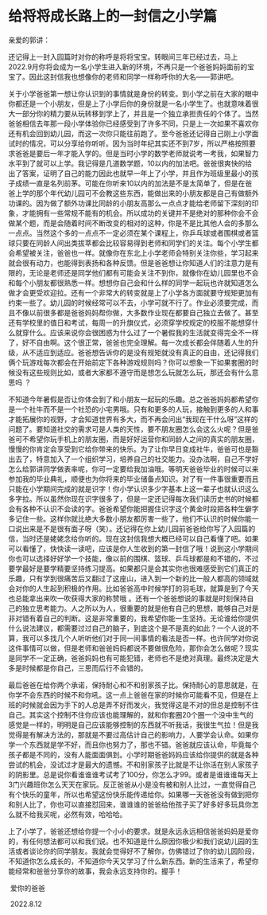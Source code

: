 # 给将将成长路上的一封信之小学篇

亲爱的郭讲：

还记得上一封入园篇时对你的称呼是将将宝宝。转眼间三年已经过去，马上2022.9月你将会成为一名小学生进入新的环境，不再只是一个爸爸妈妈面前的宝宝了。因此这封信我也想像你的老师和同学一样称呼你的大名——郭讲吧。

关于小学爸爸第一想让你认识到的事情就是身份的转变。到小学之前在大家的眼中你都还是一个小朋友，但是上了小学后你的身份就是一名小学生了。也就意味着很大一部分你的精力要从玩转移到学上了，并且是一个独立承担责任的个体了。当然爸爸相信去年那一段小学体验你已经感受到了许多不同，只是上一次如果不喜欢你还有机会回到幼儿园，而这一次你只能往前跑了。至今爸爸还记得自己刚上小学面试时的情况，可以分享给你听听。因为当时年纪其实还不到7岁，所以严格按照要求爸爸是要后一年才能入学的。但是当时小学的数学老师就说考一考我，如果智力水平到了就可以上学。我记得是几道数学题，10以内的加法吧。爸爸很爽快的给出了答案，证明了自己的能力因此也就早一年上了小学，并且作为班级里最小的孩子成绩一直是名列前茅。可能在你听来10以内的加法是不是太简单了，但是在爸爸上学的那个年代幼儿园可不会教这些东西，能做出来的小朋友都是自己有做额外功课的。因为做了额外功课比同龄的小朋友高那么一点点才能给老师留下深刻的印象，才能拥有一些常规不能有的机会。所以成功的关键并不是绝对的那种你会不会做某个题，而是会随着时间不断改变的相对的这种，你是不是比其他人会的多那么一点点。当然这个多的一点点不一定必须在某个课程上，你乒乓球或者围棋或者篮球只要在同龄人间出类拔萃都会比较容易得到老师和同学们的关注。每个小学生都会希望被关注，爸爸也一样。就像你在东北上小学老师会特别关注你些，学习起来就会很有动力，也能得到表扬和各种反馈。但是爸爸想让你知道人们的注意力是有限的，无论是老师还是同学他们都有可能会关注不到你，就像你在幼儿园里也不会和每个小朋友都很熟悉一样。想想你自己会和什么样的同学一起玩也许就知道怎么做才会更受欢迎拉。还有一个非常大的转变就是上了小学各方面就要守规矩更加有约束一些了。幼儿园的时候经常可以不去，小学可就不行了。作业必须要完成，而且不像以前很多都是爸爸妈妈帮你做，大多数作业现在都要自己独立去做了。甚至还有学校里的值日和考试，每周一的升旗仪式，必须穿学校规定的校服不能想穿什么就穿什么。应该来说你会很困惑为什么过了一个暑假我的生活就变得完全不一样了，好不自由啊。这个很正常，爸爸也完全理解。每一次成长都会伴随着人生的升级，从不适应到适应。爸爸想告诉你的是没有规矩就没有真正的自由，还记得我们俩个玩游戏每次都会在开始前定下各种游戏规则吗？你可以想象一下如果套圈的时候没有这些规则比如，或者大家都不遵守而是想怎么玩就怎么玩，那还会有什么意思吗 ？

不知道今年暑假是否让你体会到了和小朋友一起玩的乐趣。总之爸爸妈妈都希望你是一个社牛而不是一个社恐的小宅男哦。只有和更多的人玩，接触到更多的人和事才能拓展你的视野，才会知道世界有多大，而不再会问出“我现在干什么呀”这样的问题了。要知道社交的需求可是人类的天性，要不朋友圈怎么会这么火呢？但是爸爸可不希望你玩手机上的朋友圈，而是好好运营你和同龄人之间的真实的朋友圈，慢慢的你肯定会享受到它给你带来的快乐。为了让你早日变成社牛，爸爸可也是豁出去了，特意加入了一个组织学习，培养自己的社交能力。没办法啊，自己不学好怎么给郭讲同学做表率呢，你可一定要给我加油哦。等明天爸爸毕业的时候可以来参加我的毕业典礼，顺便也为你将来的毕业储备点知识。对了有一件事很重要而且只能在小学期间完成的就是识字！你小学认识多少字基本上这一辈子也就认识这么多字拉。所以虽然你现在识字很多了，但是一定还记得每次我们读历史书的时候都会有各种不认识不会读的字。爸爸希望你能把握住识字这个黄金时段把各种生僻字多记住一些。这样你就比绝大多数小朋友都厉害一些了，他们不认识的时候你能一口说出来是不是很有面子呀（笑）。还记得在你上幼儿园前爸爸给你写了入园篇的信，当时还是姥姥念给你听的。现在这封信我想大概已经可以自己看懂了吧。如果可以看懂了，快快读一读吧，应该是你人生收到的第一封信了哦！说到这小学期间你也可以选择好好学一个技能，像以前的围棋、篮球、乒乓球都是和不错的，不过要学最好是要学精要坚持练习提高。如果都只是会其实你也很难感受到它们真正的乐趣，只有学到很痛苦后又翻过了这座山，进入到一个新的比一般人都高的领域就会对你的人生起到积极的作用。比如爸爸高中时候学打的羽毛球，就算是到了今天也总能拿出来吹一吹获得大家的称赞哦 。还有一个爸爸想说的事就是时刻保持自己的独立思考能力。人之所以为人，很重要的就是他有自己的思想，能够自己对是非对错有着自己的判断。这是非常重要的，我希望你能一生坚持。无论谁给你提供什么说法建议，都需要过过自己的脑子，到底这个是不是真的如此？一个人说的不算，我可以多找几个人听听他们对于同一间事情的看法是否一样。也许同学对你说这件事情可以做，但是老师和爸爸妈妈都说不要做很危险，那你会怎么做呢？现实是同学不一定正确，爸爸妈妈也有可能犯错，老师也不是绝对真理。最终决定是大多是时候都是你自己，三思而后行不会错的。

最后爸爸在给你两个承诺，保持耐心和不和别家孩子比。保持耐心的意思就是，在你学不会东西的时候不和你吼。这一点上爸爸在家的时候你可能看不见，但是在上班的时候就会因为手下的人总是弄不好而发火，我觉得这是不对的但总是控制不住自己。其实这个控制不住你应该也能理解的，就和你套圈20个圈一个没中生气的感觉是一样的，明明是自己应该能够控制的东西就不听我话，我很生气拉！但是我觉得是有解决方法的，那就是不要过高估计自己的影响力，人要学会认命。如果你学一个东西就是学不好，而且你也努力了，那也不错。爸爸就应该认命，毕竟每个孩子都是不同的，没有人能面面俱到。小学时期爸爸妈妈应该给你提供的就是各种尝试的机会，没试过才是最大的遗憾。不和别家孩子比就是不让你活在别人家孩子的阴影里。总是说你看谁谁谁考试考了100分，你怎么才99。或者是谁谁谁每天上3门兴趣班你怎么天天在家玩。反正爸爸从小是没有被和别人比过，一直觉得自己有个快乐的童年，所以也希望这份快乐能传递给你。如果哪一天爸爸没有做到把你和别人比了，你也可以直接怼回来，谁谁谁的爸爸给他孩子买了好多好多玩具你怎么就不给我买呢，必然有效，哈哈哈。

上了小学了，爸爸还想给你提一个小小的要求。就是永远永远相信爸爸妈妈是爱你的，有任何想法都可以和我们说。也不知道是什么原因你极少和我们说幼儿园的生活或者谈论你的同学朋友。我就会觉得好不了解你，仿佛错过了你的幼儿园阶段，不知道你怎么成长的，不知道你今天又学习了什么新东西。新的生活来了，希望你能经常和爸爸分享你的故事，我会永远支持你的。握手！



​                                                                                                                                                                                                          爱你的爸爸

​                                                                                                                                                                                                         2022.8.12 



